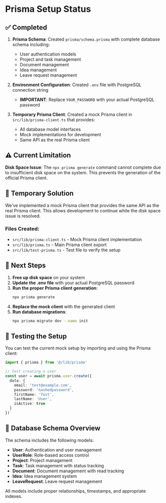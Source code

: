 # Prisma Setup Status

## ✅ Completed

1. **Prisma Schema**: Created `prisma/schema.prisma` with complete database schema including:
   - User authentication models
   - Project and task management
   - Document management
   - Idea management
   - Leave request management

2. **Environment Configuration**: Created `.env` file with PostgreSQL connection string
   - **IMPORTANT**: Replace `YOUR_PASSWORD` with your actual PostgreSQL password

3. **Temporary Prisma Client**: Created a mock Prisma client in `src/lib/prisma-client.ts` that provides:
   - All database model interfaces
   - Mock implementations for development
   - Same API as the real Prisma client

## ⚠️ Current Limitation

**Disk Space Issue**: The `npx prisma generate` command cannot complete due to insufficient disk space on the system. This prevents the generation of the official Prisma client.

## 🔧 Temporary Solution

We've implemented a mock Prisma client that provides the same API as the real Prisma client. This allows development to continue while the disk space issue is resolved.

### Files Created:
- `src/lib/prisma-client.ts` - Mock Prisma client implementation
- `src/lib/prisma.ts` - Main Prisma client export
- `src/lib/test-prisma.ts` - Test file to verify the setup

## 🚀 Next Steps

1. **Free up disk space** on your system
2. **Update the .env file** with your actual PostgreSQL password
3. **Run the proper Prisma client generation**:
   ```bash
   npx prisma generate
   ```
4. **Replace the mock client** with the generated client
5. **Run database migrations**:
   ```bash
   npx prisma migrate dev --name init
   ```

## 🧪 Testing the Setup

You can test the current mock setup by importing and using the Prisma client:

```typescript
import { prisma } from '@/lib/prisma'

// Test creating a user
const user = await prisma.user.create({
  data: {
    email: 'test@example.com',
    password: 'hashedpassword',
    firstName: 'Test',
    lastName: 'User',
    isActive: true
  }
})
```

## 📝 Database Schema Overview

The schema includes the following models:
- **User**: Authentication and user management
- **UserRole**: Role-based access control
- **Project**: Project management
- **Task**: Task management with status tracking
- **Document**: Document management with read tracking
- **Idea**: Idea management system
- **LeaveRequest**: Leave request management

All models include proper relationships, timestamps, and appropriate indexes.
